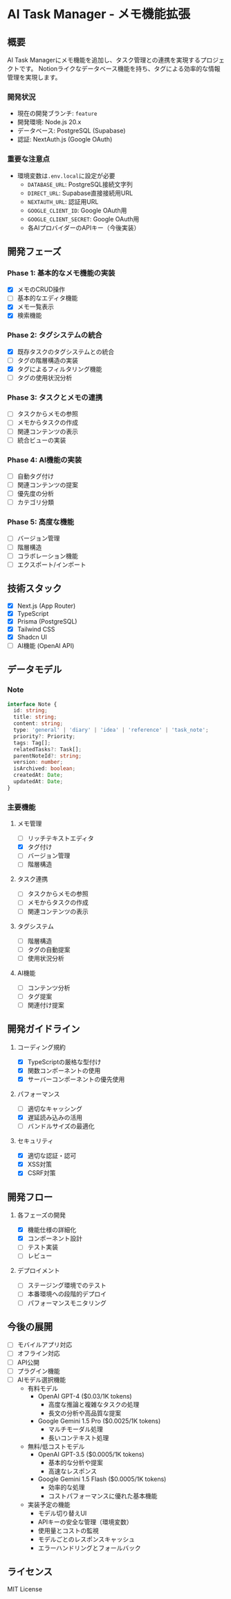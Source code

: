 # AI Task Manager - メモ機能拡張

## 概要

AI Task Managerにメモ機能を追加し、タスク管理との連携を実現するプロジェクトです。
Notionライクなデータベース機能を持ち、タグによる効率的な情報管理を実現します。

### 開発状況

- 現在の開発ブランチ: `feature`
- 開発環境: Node.js 20.x
- データベース: PostgreSQL (Supabase)
- 認証: NextAuth.js (Google OAuth)

### 重要な注意点

- 環境変数は`.env.local`に設定が必要
  - `DATABASE_URL`: PostgreSQL接続文字列
  - `DIRECT_URL`: Supabase直接接続用URL
  - `NEXTAUTH_URL`: 認証用URL
  - `GOOGLE_CLIENT_ID`: Google OAuth用
  - `GOOGLE_CLIENT_SECRET`: Google OAuth用
  - 各AIプロバイダーのAPIキー（今後実装）

## 開発フェーズ

### Phase 1: 基本的なメモ機能の実装

- [x] メモのCRUD操作
- [ ] 基本的なエディタ機能
- [x] メモ一覧表示
- [x] 検索機能

### Phase 2: タグシステムの統合

- [x] 既存タスクのタグシステムとの統合
- [ ] タグの階層構造の実装
- [x] タグによるフィルタリング機能
- [ ] タグの使用状況分析

### Phase 3: タスクとメモの連携

- [ ] タスクからメモの参照
- [ ] メモからタスクの作成
- [ ] 関連コンテンツの表示
- [ ] 統合ビューの実装

### Phase 4: AI機能の実装

- [ ] 自動タグ付け
- [ ] 関連コンテンツの提案
- [ ] 優先度の分析
- [ ] カテゴリ分類

### Phase 5: 高度な機能

- [ ] バージョン管理
- [ ] 階層構造
- [ ] コラボレーション機能
- [ ] エクスポート/インポート

## 技術スタック

- [x] Next.js (App Router)
- [x] TypeScript
- [x] Prisma (PostgreSQL)
- [x] Tailwind CSS
- [x] Shadcn UI
- [ ] AI機能 (OpenAI API)

## データモデル

### Note

```typescript
interface Note {
  id: string;
  title: string;
  content: string;
  type: 'general' | 'diary' | 'idea' | 'reference' | 'task_note';
  priority?: Priority;
  tags: Tag[];
  relatedTasks?: Task[];
  parentNoteId?: string;
  version: number;
  isArchived: boolean;
  createdAt: Date;
  updatedAt: Date;
}
```

### 主要機能

1. メモ管理

   - [ ] リッチテキストエディタ
   - [x] タグ付け
   - [ ] バージョン管理
   - [ ] 階層構造

2. タスク連携

   - [ ] タスクからメモの参照
   - [ ] メモからタスクの作成
   - [ ] 関連コンテンツの表示

3. タグシステム

   - [ ] 階層構造
   - [ ] タグの自動提案
   - [ ] 使用状況分析

4. AI機能
   - [ ] コンテンツ分析
   - [ ] タグ提案
   - [ ] 関連付け提案

## 開発ガイドライン

1. コーディング規約

   - [x] TypeScriptの厳格な型付け
   - [x] 関数コンポーネントの使用
   - [x] サーバーコンポーネントの優先使用

2. パフォーマンス

   - [ ] 適切なキャッシング
   - [x] 遅延読み込みの活用
   - [ ] バンドルサイズの最適化

3. セキュリティ
   - [x] 適切な認証・認可
   - [x] XSS対策
   - [x] CSRF対策

## 開発フロー

1. 各フェーズの開発

   - [x] 機能仕様の詳細化
   - [x] コンポーネント設計
   - [ ] テスト実装
   - [ ] レビュー

2. デプロイメント
   - [ ] ステージング環境でのテスト
   - [ ] 本番環境への段階的デプロイ
   - [ ] パフォーマンスモニタリング

## 今後の展開

- [ ] モバイルアプリ対応
- [ ] オフライン対応
- [ ] API公開
- [ ] プラグイン機能
- [ ] AIモデル選択機能
  - 有料モデル
    - OpenAI GPT-4 ($0.03/1K tokens)
      - 高度な推論と複雑なタスクの処理
      - 長文の分析や高品質な提案
    - Google Gemini 1.5 Pro ($0.0025/1K tokens)
      - マルチモーダル処理
      - 長いコンテキスト処理
  - 無料/低コストモデル
    - OpenAI GPT-3.5 ($0.0005/1K tokens)
      - 基本的な分析や提案
      - 高速なレスポンス
    - Google Gemini 1.5 Flash ($0.0005/1K tokens)
      - 効率的な処理
      - コストパフォーマンスに優れた基本機能
  - 実装予定の機能
    - モデル切り替えUI
    - APIキーの安全な管理（環境変数）
    - 使用量とコストの監視
    - モデルごとのレスポンスキャッシュ
    - エラーハンドリングとフォールバック

## ライセンス

MIT License
